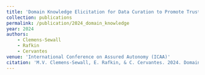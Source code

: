 ```yaml
---
title: 'Domain Knowledge Elicitation for Data Curation to Promote Trustworthiness in Artificial Intelligence'
collection: publications
permalink: /publication/2024_domain_knowledge
year: 2024
authors:
    - Clemens-Sewall
    - Rafkin
    - Cervantes
venue: 'International Conference on Assured Autonomy (ICAA)'
citation: 'M.V. Clemens-Sewall, E. Rafkin, & C. Cervantes. 2024. Domain Knowledge Elicitation for Data Curation to Promote Trustworthiness in Artificial Intelligence. International Conference on Assured Autonomy (ICAA)'
---
```


